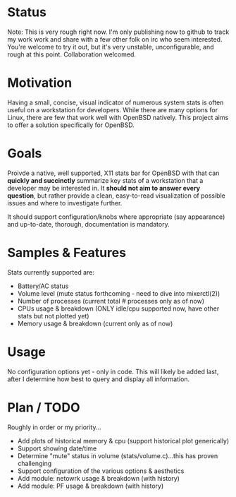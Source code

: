 # Status

Note: This is very rough right now. I'm only publishing now to github to track
my work work and share with a few other folk on irc who seem interested.
You're welcome to try it out, but it's very unstable, unconfigurable, and
rough at this point. Collaboration welcomed.

# Motivation

Having a small, concise, visual indicator of numerous system stats is often
useful on a workstation for developers. While there are many options for Linux,
there are few that work well with OpenBSD natively. This project aims to offer
a solution specifically for OpenBSD.

# Goals

Proivde a native, well supported, X11 stats bar for OpenBSD with that can
**quickly and succinctly** summarize key stats of a workstation that a
developer may be interested in. It **should not aim to answer every question**,
but rather provide a clean, easy-to-read visualization of possible issues and
where to investigate further.

It should support configuration/knobs where appropriate (say
appearance) and up-to-date, thorough, documentation is mandatory.

# Samples & Features

Stats currently supported are:

   * Battery/AC status 
   * Volume level (mute status forthcoming - need to dive into mixerctl(2))
   * Number of processes (current total # processes only as of now)
   * CPUs usage & breakdown (ONLY idle/cpu supported now, have other stats but not plotted yet)
   * Memory usage & breakdown (current only as of now)

# Usage

No configuration options yet - only in code. This will likely be added last,
after I determine how best to query and display all information.

# Plan / TODO

Roughly in order or my priority...

   * Add plots of historical memory & cpu (support historical plot generically)
   * Support showing date/time
   * Determine "mute" status in volume (stats/volume.c)...this has proven challenging
   * Support configuration of the various options & aesthetics
   * Add module: netowrk usage & breakdown (with history)
   * Add module: PF usage & breakdown (with history)

